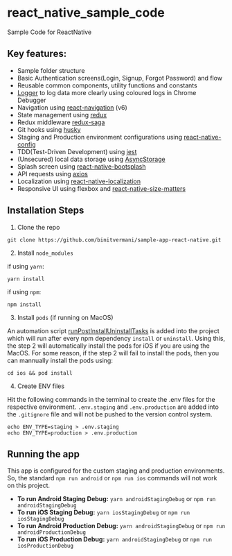 # react_native_sample_code
Sample Code for ReactNative

## Key features:
- Sample folder structure
- Basic Authentication screens(Login, Signup, Forgot Password) and flow
- Reusable common components, utility functions and constants
- [Logger](./src/utilities/logger.js) to log data more clearly using coloured logs in Chrome Debugger
- Navigation using [react-navigation](https://reactnavigation.org/) (v6)
- State management using [redux](https://redux.js.org/)
- Redux middleware [redux-saga](https://redux-saga.js.org/)
- Git hooks using [husky](https://typicode.github.io/husky/#/)
- Staging and Production environment configurations using [react-native-config](https://github.com/luggit/react-native-config)
- TDD(Test-Driven Development) using [jest](https://jestjs.io/)
- (Unsecured) local data storage using [AsyncStorage](https://github.com/react-native-async-storage/async-storage#readme)
- Splash screen using [react-native-bootsplash](https://github.com/zoontek/react-native-bootsplash)
- API requests using [axios](https://axios-http.com/)
- Localization using [react-native-localization](https://github.com/stefalda/ReactNativeLocalization)
- Responsive UI using flexbox and [react-native-size-matters](https://github.com/nirsky/react-native-size-matters)

## Installation Steps

1. Clone the repo

```
git clone https://github.com/binitvermani/sample-app-react-native.git
```

2. Install `node_modules`

if using `yarn`:

```
yarn install
```

if using `npm`:

```
npm install
```

3. Install `pods` (if running on MacOS)

An automation script [runPostInstallUninstallTasks](./scripts/runPostInstallUninstallTasks.js) is added into the project which will run after every npm dependency `install` or `uninstall`. Using this, the step 2 will automatically install the pods for iOS if you are using the MacOS. For some reason, if the step 2 will fail to install the pods, then you can mannually install the pods using:

```
cd ios && pod install
```

4. Create ENV files

Hit the following commands in the terminal to create the .env files for the respective environment. `.env.staging` and `.env.production` are added into the `.gitignore` file and will not be pushed to the version control system.

```
echo ENV_TYPE=staging > .env.staging
echo ENV_TYPE=production > .env.production
```

## Running the app

This app is configured for the custom staging and production environments. So, the standard `npm run android` or `npm run ios` commands will not work on this project.
- **To run Android Staging Debug:** `yarn androidStagingDebug` or `npm run androidStagingDebug`
- **To run iOS Staging Debug:** `yarn iosStagingDebug` or `npm run iosStagingDebug`
- **To run Android Production Debug:** `yarn androidStagingDebug` or `npm run androidProductionDebug`
- **To run iOS Production Debug:** `yarn androidStagingDebug` or `npm run iosProductionDebug`
